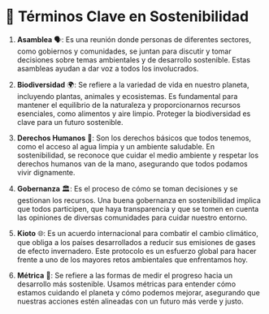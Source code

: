 # 🌱 Términos Clave en Sostenibilidad

1. **Asamblea** 🗣️: Es una reunión donde personas de diferentes sectores, como gobiernos y comunidades, se juntan para discutir y tomar decisiones sobre temas ambientales y de desarrollo sostenible. Estas asambleas ayudan a dar voz a todos los involucrados.

2. **Biodiversidad** 🌍: Se refiere a la variedad de vida en nuestro planeta, incluyendo plantas, animales y ecosistemas. Es fundamental para mantener el equilibrio de la naturaleza y proporcionarnos recursos esenciales, como alimentos y aire limpio. Proteger la biodiversidad es clave para un futuro sostenible.

3. **Derechos Humanos** 🚰: Son los derechos básicos que todos tenemos, como el acceso al agua limpia y un ambiente saludable. En sostenibilidad, se reconoce que cuidar el medio ambiente y respetar los derechos humanos van de la mano, asegurando que todos podamos vivir dignamente.

4. **Gobernanza** 🏛️: Es el proceso de cómo se toman decisiones y se gestionan los recursos. Una buena gobernanza en sostenibilidad implica que todos participen, que haya transparencia y que se tomen en cuenta las opiniones de diversas comunidades para cuidar nuestro entorno.

5. **Kioto** 🌐: Es un acuerdo internacional para combatir el cambio climático, que obliga a los países desarrollados a reducir sus emisiones de gases de efecto invernadero. Este protocolo es un esfuerzo global para hacer frente a uno de los mayores retos ambientales que enfrentamos hoy.

6. **Métrica** 📏: Se refiere a las formas de medir el progreso hacia un desarrollo más sostenible. Usamos métricas para entender cómo estamos cuidando el planeta y cómo podemos mejorar, asegurando que nuestras acciones estén alineadas con un futuro más verde y justo.

